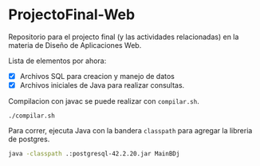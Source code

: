 # ProjectoFinal-Web

Repositorio para el projecto final (y las actividades relacionadas) en la materia
de Diseño de Aplicaciones Web.

Lista de elementos por ahora:
- [X] Archivos SQL para creacion y manejo de datos
- [X] Archivos iniciales de Java para realizar consultas.

Compilacion con javac se puede realizar con `compilar.sh`.
```
./compilar.sh
```

Para correr, ejecuta Java con la bandera `classpath` para agregar la libreria de postgres.
```bash
java -classpath .:postgresql-42.2.20.jar MainBDj
```